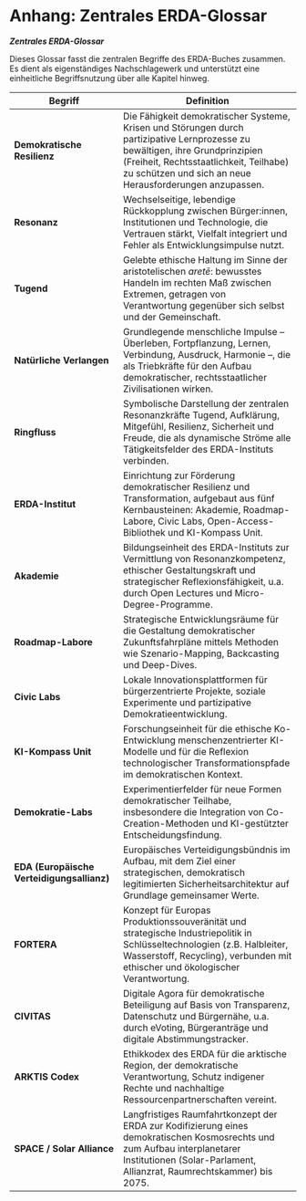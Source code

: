 # Anhang: Zentrales ERDA-Glossar

_**Zentrales ERDA-Glossar**_

Dieses Glossar fasst die zentralen Begriffe des ERDA-Buches zusammen. Es dient als eigenständiges Nachschlagewerk und unterstützt eine einheitliche Begriffsnutzung über alle Kapitel hinweg.

| Begriff                                    | Definition                                                                                                                                                                                                                           |
| ------------------------------------------ | ------------------------------------------------------------------------------------------------------------------------------------------------------------------------------------------------------------------------------------ |
| **Demokratische Resilienz**                | Die Fähigkeit demokratischer Systeme, Krisen und Störungen durch partizipative Lernprozesse zu bewältigen, ihre Grundprinzipien (Freiheit, Rechtsstaatlichkeit, Teilhabe) zu schützen und sich an neue Herausforderungen anzupassen. |
| **Resonanz**                               | Wechselseitige, lebendige Rückkopplung zwischen Bürger:innen, Institutionen und Technologie, die Vertrauen stärkt, Vielfalt integriert und Fehler als Entwicklungsimpulse nutzt.                                                     |
| **Tugend**                                 | Gelebte ethische Haltung im Sinne der aristotelischen _aretē_: bewusstes Handeln im rechten Maß zwischen Extremen, getragen von Verantwortung gegenüber sich selbst und der Gemeinschaft.                                            |
| **Natürliche Verlangen**                   | Grundlegende menschliche Impulse – Überleben, Fortpflanzung, Lernen, Verbindung, Ausdruck, Harmonie –, die als Triebkräfte für den Aufbau demokratischer, rechtsstaatlicher Zivilisationen wirken.                                   |
| **Ringfluss**                              | Symbolische Darstellung der zentralen Resonanzkräfte Tugend, Aufklärung, Mitgefühl, Resilienz, Sicherheit und Freude, die als dynamische Ströme alle Tätigkeitsfelder des ERDA-Instituts verbinden.                                  |
| **ERDA-Institut**                          | Einrichtung zur Förderung demokratischer Resilienz und Transformation, aufgebaut aus fünf Kernbausteinen: Akademie, Roadmap-Labore, Civic Labs, Open-Access-Bibliothek und KI-Kompass Unit.                                          |
| **Akademie**                               | Bildungseinheit des ERDA-Instituts zur Vermittlung von Resonanzkompetenz, ethischer Gestaltungskraft und strategischer Reflexionsfähigkeit, u.a. durch Open Lectures und Micro-Degree-Programme.                                     |
| **Roadmap-Labore**                         | Strategische Entwicklungsräume für die Gestaltung demokratischer Zukunftsfahrpläne mittels Methoden wie Szenario-Mapping, Backcasting und Deep-Dives.                                                                                |
| **Civic Labs**                             | Lokale Innovationsplattformen für bürgerzentrierte Projekte, soziale Experimente und partizipative Demokratieentwicklung.                                                                                                            |
| **KI-Kompass Unit**                        | Forschungseinheit für die ethische Ko-Entwicklung menschenzentrierter KI-Modelle und für die Reflexion technologischer Transformationspfade im demokratischen Kontext.                                                               |
| **Demokratie-Labs**                        | Experimentierfelder für neue Formen demokratischer Teilhabe, insbesondere die Integration von Co-Creation-Methoden und KI-gestützter Entscheidungsfindung.                                                                           |
| **EDA (Europäische Verteidigungsallianz)** | Europäisches Verteidigungsbündnis im Aufbau, mit dem Ziel einer strategischen, demokratisch legitimierten Sicherheitsarchitektur auf Grundlage gemeinsamer Werte.                                                                    |
| **FORTERA**                                | Konzept für Europas Produktionssouveränität und strategische Industriepolitik in Schlüsseltechnologien (z.B. Halbleiter, Wasserstoff, Recycling), verbunden mit ethischer und ökologischer Verantwortung.                            |
| **CIVITAS**                                | Digitale Agora für demokratische Beteiligung auf Basis von Transparenz, Datenschutz und Bürgernähe, u.a. durch eVoting, Bürgeranträge und digitale Abstimmungstracker.                                                               |
| **ARKTIS Codex**                           | Ethikkodex des ERDA für die arktische Region, der demokratische Verantwortung, Schutz indigener Rechte und nachhaltige Ressourcenpartnerschaften vereint.                                                                            |
| **SPACE / Solar Alliance**                 | Langfristiges Raumfahrtkonzept der ERDA zur Kodifizierung eines demokratischen Kosmosrechts und zum Aufbau interplanetarer Institutionen (Solar-Parlament, Allianzrat, Raumrechtskammer) bis 2075.                                   |
